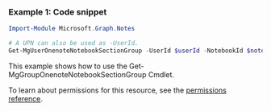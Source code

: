 ### Example 1: Code snippet

```powershellImport-Module Microsoft.Graph.Notes

# A UPN can also be used as -UserId.
Get-MgUserOnenoteNotebookSectionGroup -UserId $userId -NotebookId $notebookId
```
This example shows how to use the Get-MgGroupOnenoteNotebookSectionGroup Cmdlet.
To learn about permissions for this resource, see the [permissions reference](/graph/permissions-reference).

